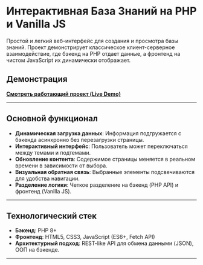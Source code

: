 # Интерактивная База Знаний на PHP и Vanilla JS

Простой и легкий веб-интерфейс для создания и просмотра базы знаний. Проект демонстрирует классическое клиент-серверное взаимодействие, где бэкенд на PHP отдает данные, а фронтенд на чистом JavaScript их динамически отображает.

##  Демонстрация

**[Смотреть работающий проект (Live Demo)](https://dd22b15a-f939-4c03-86fc-9b03faa27bd5-00-3fevvlg5acp43.sisko.replit.dev)**

---

##  Основной функционал

- **Динамическая загрузка данных**: Информация подгружается с бэкенда асинхронно без перезагрузки страницы.
- **Интерактивный интерфейс**: Пользователь может переключаться между темами и подтемами.
- **Обновление контента**: Содержимое страницы меняется в реальном времени в зависимости от выбора.
- **Визуальная обратная связь**: Выбранные элементы подсвечиваются для удобства навигации.
- **Разделение логики**: Четкое разделение на бэкенд (PHP API) и фронтенд (Vanilla JS).

---

##  Технологический стек

- **Бэкенд**: PHP 8+
- **Фронтенд**: HTML5, CSS3, JavaScript (ES6+, Fetch API)
- **Архитектурный подход**: REST-like API для обмена данными (JSON), ООП на бэкенде.

---
